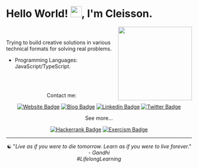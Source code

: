 <h1>Hello World! <img src="https://raw.githubusercontent.com/kaueMarques/kaueMarques/master/hi.gif" width="30">, I'm Cleisson. </h1>  

<img align="right" height="200rem" src="https://github-readme-stats.vercel.app/api?username=cleissonom&show_icons=true&theme=vision-friendly-dark">
 
<br><br>
Trying to build creative solutions in various technical formats for solving real problems. 

- Programming Languages: JavaScript/TypeScript.

<br><br>
<div align="center">
 
Contact me:

[![Website Badge](https://img.shields.io/badge/-Website-378805?style=flat&link=https://cleisson.vercel.app/)](https://cleisson.vercel.app/)
[![Blog Badge](https://img.shields.io/badge/-Blog-921232?style=flat&link=https://cleisson.vercel.app/)](https://cleisson.vercel.app/blog)
[![Linkedin Badge](https://img.shields.io/badge/-Linkedin-0072b1?style=flat&logo=Linkedin&logoColor=white&link=https://www.linkedin.com/in/cleissonom/)](https://www.linkedin.com/in/cleissonom/)
[![Twitter Badge](https://img.shields.io/badge/-Twitter-00acee?style=flat&logo=Twitter&logoColor=white&link=https://www.twitter.com/cleissonom/)](https://www.twitter.com/cleissonom/)
   
See more...
   
[![Hackerrank Badge](https://img.shields.io/badge/-Hackerrank-1ba94c?style=flat&logo=Hackerrank&logoColor=white&link=https://www.twitter.com/cleissonom/)](https://www.hackerrank.com/cleissonconstc)
[![Exercism Badge](https://img.shields.io/badge/-Exercism-dd55ff?style=flat&logo=Exercism&logoColor=white&link=https://www.twitter.com/cleissonom/)](https://www.exercism.org/profiles/cleissonom/)
  
  ---    


           
 ☯︎ "<em>Live as if you were to die tomorrow. Learn as if you were to live forever.<em>" - Gandhi<br>
 #LifelongLearning

